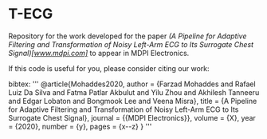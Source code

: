 # T-ECG
Repository for the work developed for the paper *(A Pipeline for Adaptive Filtering and Transformation of Noisy Left-Arm
ECG to Its Surrogate Chest Signal)[www.mdpi.com]* to appear in MDPI Electronics.

If this code is useful for you, please consider citing our work:

bibtex:
'''
@article{Mohaddes2020,
author = {Farzad Mohaddes and Rafael Luiz Da Silva and Fatma Patlar Akbulut and Yilu
Zhou and Akhilesh Tanneeru and Edgar Lobaton and Bongmook Lee and Veena Misra},
title = {A Pipeline for Adaptive Filtering and Transformation of Noisy Left-Arm
ECG to Its Surrogate Chest Signal},
journal = {{MDPI Electronics}},
volume = {X},
year = {2020},
number = {y},
pages = {x--z}
}
'''
